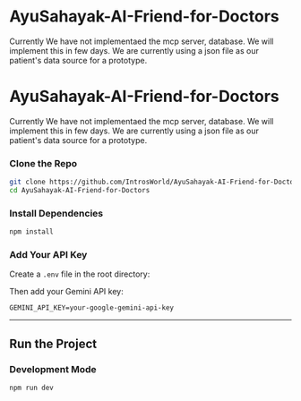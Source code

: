 # AyuSahayak-AI-Friend-for-Doctors

Currently We have not implementaed the mcp server, database. We will implement this in few days. We are currently using a json file as our patient's data source for a prototype.

# AyuSahayak-AI-Friend-for-Doctors

Currently We have not implementaed the mcp server, database. We will implement this in few days. We are currently using a json file as our patient's data source for a prototype.

### Clone the Repo
```bash
git clone https://github.com/IntrosWorld/AyuSahayak-AI-Friend-for-Doctors.git
cd AyuSahayak-AI-Friend-for-Doctors
```

### Install Dependencies
```bash
npm install
```

### Add Your API Key
Create a `.env` file in the root directory:

Then add your Gemini API key:
```env
GEMINI_API_KEY=your-google-gemini-api-key
```

---

## Run the Project

### Development Mode
```bash
npm run dev
```
